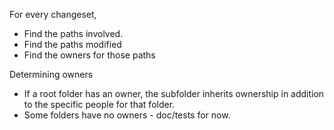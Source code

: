 For every changeset,

* Find the paths involved.
* Find the paths modified
* Find the owners for those paths


Determining owners
* If a root folder has an owner, the subfolder inherits ownership in addition
  to the specific people for that folder.
* Some folders have no owners - doc/tests for now.

